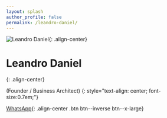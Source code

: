 ```yaml
---
layout: splash
author_profile: false
permalink: /leandro-daniel/
---
```


![Leandro Daniel](/assets/images/leandrodaniel-avatar.png){: .align-center}

# Leandro Daniel
{: .align-center}

(Founder / Business Architect)
{: style="text-align: center; font-size:0.7em;"}

<i class="fab fa-researchgate" aria-hidden="true"></i>[WhatsApp](https://wa.me/5511960784444){: .align-center .btn btn--inverse btn--x-large}


